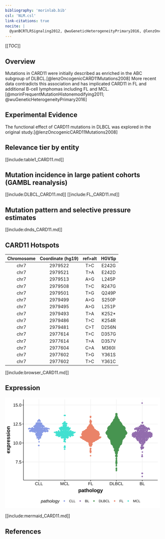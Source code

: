 ```yaml
---
bibliography: 'morinlab.bib'
csl: 'NLM.csl'
link-citations: true
nocite: |
  @yanBCRTLRSignaling2012, @wuGeneticHeterogeneityPrimary2016, @lenzOncogenicCARD11Mutations2008, @morinFrequentMutationHistonemodifying2011, 
---
```

[[_TOC_]]

## Overview

Mutations in CARD11 were initially described as enriched in the ABC subgroup of DLBCL.[@lenzOncogenicCARD11Mutations2008]
More recent data contradicts this association and has implicated CARD11 in FL and additional B-cell lymphomas including FL and MCL.[@morinFrequentMutationHistonemodifying2011; @wuGeneticHeterogeneityPrimary2016]

## Experimental Evidence

The functional effect of CARD11 mutations in DLBCL was explored in the original study.[@lenzOncogenicCARD11Mutations2008]



## Relevance tier by entity

[[include:table1_CARD11.md]]

## Mutation incidence in large patient cohorts (GAMBL reanalysis)

[[include:DLBCL_CARD11.md]]
[[include:FL_CARD11.md]]

## Mutation pattern and selective pressure estimates

[[include:dnds_CARD11.md]]

## CARD11 Hotspots

| Chromosome |Coordinate (hg19) | ref>alt | HGVSp | 
 | :---:| :---: | :--: | :---: |
| chr7 | 2979522 | T>C | E242G |
| chr7 | 2979521 | T>A | E242D |
| chr7 | 2979513 | A>G | L245P |
| chr7 | 2979508 | T>C | R247G |
| chr7 | 2979501 | T>G | Q249P |
| chr7 | 2979499 | A>G | S250P |
| chr7 | 2979495 | A>G | L251P |
| chr7 | 2979493 | T>A | K252* |
| chr7 | 2979486 | T>C | K254R |
| chr7 | 2979481 | C>T | D256N |
| chr7 | 2977614 | T>C | D357G |
| chr7 | 2977614 | T>A | D357V |
| chr7 | 2977604 | C>A | M360I |
| chr7 | 2977602 | T>G | Y361S |
| chr7 | 2977602 | T>C | Y361C |

[[include:browser_CARD11.md]]

## Expression
![](images/gene_expression/CARD11_by_pathology.svg)



<!-- ORIGIN: lenzOncogenicCARD11Mutations2008 -->
<!-- FL: morinFrequentMutationHistonemodifying2011 -->
<!-- MCL: wuGeneticHeterogeneityPrimary2016 -->
<!-- MZL: yanBCRTLRSignaling2012a -->
<!-- DLBCL: lenzOncogenicCARD11Mutations2008 -->

[[include:mermaid_CARD11.md]]


## References
